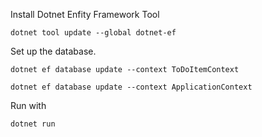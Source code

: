Install Dotnet Enfity Framework Tool

`dotnet tool update --global dotnet-ef `

Set up the database.

`dotnet ef database update --context ToDoItemContext`

`dotnet ef database update --context ApplicationContext`

Run with

`dotnet run`